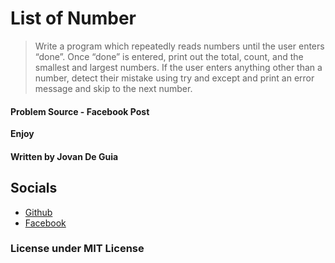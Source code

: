 # List of Number


> Write a program which repeatedly reads numbers until the user enters “done”.
> Once “done” is entered, print out the total, count, and the smallest and largest numbers. 
> If the user enters anything other than a number, detect their mistake using
> try and except and print an error message and skip to the next number.


#### Problem Source - Facebook Post

****Enjoy****

#### Written by Jovan De Guia

## Socials

- [Github](https://github.com/jxmked)
- [Facebook](https://www.facebook.com/deguia25)

### License under MIT License